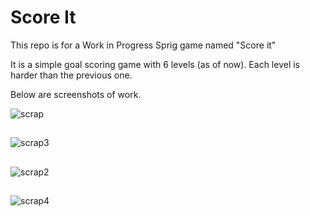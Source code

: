 # Score It

This repo is for a Work in Progress Sprig game named "Score it"

It is a simple goal scoring game with 6 levels (as of now). Each level is harder than the previous one.

Below are screenshots of work.


![scrap](https://github.com/user-attachments/assets/c06178f3-2a86-406f-a7c4-0e582b24bab3) 
## 
![scrap3](https://github.com/user-attachments/assets/a39d958d-7f23-4e34-b5df-9b2e6f8fd324)
## 
![scrap2](https://github.com/user-attachments/assets/aa11f3e6-9885-426b-b825-9c9b865d67b2)
## 
![scrap4](https://github.com/user-attachments/assets/6299799f-7ae1-4aeb-8fc5-99fc5c7b399e)
